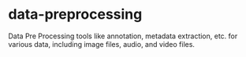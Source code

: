 # data-preprocessing
Data Pre Processing tools like annotation, metadata extraction, etc. for various data, including image files, audio, and video files. 
